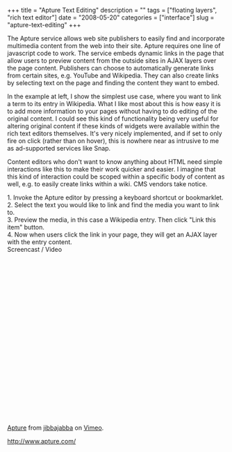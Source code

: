 +++
title = "Apture Text Editing"
description = ""
tags = ["floating layers", "rich text editor"]
date = "2008-05-20"
categories = ["interface"]
slug = "apture-text-editing"
+++


<p>The Apture service allows web site publishers to easily find and incorporate multimedia content from the web into their site. Apture requires one line of javascript code to work. The service embeds dynamic links in the page that allow users to preview content from the outside sites in AJAX layers over the page content. Publishers can choose to automatically generate links from certain sites, e.g. YouTube and Wikipedia. They can also create links by selecting text on the page and finding the content they want to embed.</p>
<p>In the example at left, I show the simplest use case, where you want to link a term to its entry in Wikipedia. What I like most about this is how easy it is to add more information to your pages without having to do editing of the original content. I could see this kind of functionality being very useful for altering original content if these kinds of widgets were available within the rich text editors themselves. It's very nicely implemented, and if set to only fire on click (rather than on hover), this is nowhere near as intrusive to me as ad-supported services like Snap. </p>
<p>Content editors who don't want to know anything about HTML need simple interactions like this to make their work quicker and easier. I imagine that this kind of interaction could be scoped within a specific body of content as well, e.g. to easily create links within a wiki. CMS vendors take notice.</p>
<div id="screens-full" class="clear"><div class="caption">1. Invoke the Apture editor by pressing a keyboard shortcut or bookmarklet.</div><div class="fullimg clear"><a href="http://media.konigi.com/interface/apture-editor-1.png" class="group" rel="group" title="1. Invoke the Apture editor by pressing a keyboard shortcut or bookmarklet."><img src="http://media.konigi.com/interface/apture-editor-1.png" alt="" class="img-responsive"></a></div></div><div id="screens-full" class="clear"><div class="caption">2. Select the text you would like to link and find the media you want to link to.</div><div class="fullimg clear"><a href="http://media.konigi.com/interface/apture-editor-2.png" class="group" rel="group" title="2. Select the text you would like to link and find the media you want to link to."><img src="http://media.konigi.com/interface/apture-editor-2.png" alt="" class="img-responsive"></a></div></div><div id="screens-full" class="clear"><div class="caption">3. Preview the media, in this case a Wikipedia entry. Then click &quot;Link this item&quot; button.</div><div class="fullimg clear"><a href="http://media.konigi.com/interface/apture-editor-3.png" class="group" rel="group" title="3. Preview the media, in this case a Wikipedia entry. Then click &quot;Link this item&quot; button."><img src="http://media.konigi.com/interface/apture-editor-3.png" alt="" class="img-responsive"></a></div></div><div id="screens-full" class="clear"><div class="caption">4. Now when users click the link in your page, they will get an AJAX layer with the entry content. </div><div class="fullimg clear"><a href="http://media.konigi.com/interface/apture-editor-4.png" class="group" rel="group" title="4. Now when users click the link in your page, they will get an AJAX layer with the entry content. "><img src="http://media.konigi.com/interface/apture-editor-4.png" alt="" class="img-responsive"></a></div></div><div class="video"><div class="caption aptureNoAutolink">Screencast / Video</div><div class="video-object"><object width="610" height="392">	<param name="allowfullscreen" value="true" />	<param name="allowscriptaccess" value="always" />	<param name="movie" value="http://www.vimeo.com/moogaloop.swf?clip_id=1042599&amp;server=www.vimeo.com&amp;show_title=1&amp;show_byline=1&amp;show_portrait=0&amp;color=00ADEF&amp;fullscreen=1" />	<embed src="http://www.vimeo.com/moogaloop.swf?clip_id=1042599&amp;server=www.vimeo.com&amp;show_title=1&amp;show_byline=1&amp;show_portrait=0&amp;color=00ADEF&amp;fullscreen=1" type="application/x-shockwave-flash" allowfullscreen="true" allowscriptaccess="always" width="610" height="392"></embed></object><br /><a href="http://www.vimeo.com/1042599?pg=embed&amp;sec=1042599">Apture</a> from <a href="http://www.vimeo.com/jibbajabba?pg=embed&amp;sec=1042599">jibbajabba</a> on <a href="http://vimeo.com/?pg=embed&amp;sec=1042599">Vimeo</a>.</div></div>        
<p><a href="http://www.apture.com/">http://www.apture.com/</a></p>

